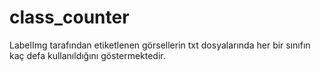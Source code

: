 # class_counter
LabelImg tarafından etiketlenen görsellerin txt dosyalarında her bir sınıfın kaç defa kullanıldığını göstermektedir.
